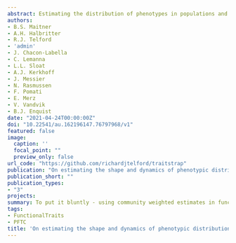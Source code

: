 ```yaml
---
abstract: Estimating the distribution of phenotypes in populations and communities is central to many questions in ecology and evolutionary biology. These distributions can be characterised by their moments; the mean, variance, skewness, and kurtosis. Typically, these moments are calculated using a community-weighted approach (e.g. community-weighted mean) which ignores intraspecific variation. As an alternative, bootstrapping approaches can incorporate intraspecific variation to improve estimates, and also quantify uncertainty in the estimate. Here, we compare the performance of different approaches for estimating the moments of trait distributions across a variety of sampling scenarios, taxa, and datasets. We introduce the traitstrap R package to facilitate inferences of trait distributions via bootstrapping. Our results suggest that randomly sampling 9 individuals per sampling unit and species, focusing on covering all species in the community, and analysing the data using nonparametric bootstrapping generally enables reliable inference on trait distributions, including the central moments, of communities.
authors:
- B.S. Maitner
- A.H. Halbritter
- R.J. Telford
- 'admin'
- J. Chacon-Labella
- C. Lemanna
- L.L. Sloat
- A.J. Kerkhoff
- J. Messier
- N. Rasmussen
- F. Pomati
- E. Merz
- V. Vandvik
- B.J. Enquist
date: "2021-04-24T00:00:00Z"
doi: "10.22541/au.162196147.76797968/v1"
featured: false
image:
  caption: ''
  focal_point: ""
  preview_only: false
url_code: "https://github.com/richardjtelford/traitstrap"
publication: "On estimating the shape and dynamics of phenotypic distributions in ecology"
publication_short: ""
publication_types:
- "3"
projects:
summary: To put it bluntly - using community weighted estimates in functional traits analyses isn't great. Here we show that bootstrapping provides much closer estimates to the true trait moments for a community all within a neat R package traitstrap which makes implementing bootstrapping trivially easy.
tags:
- FunctionalTraits
- PFTC
title: 'On estimating the shape and dynamics of phenotypic distributions in ecology'
---
```

